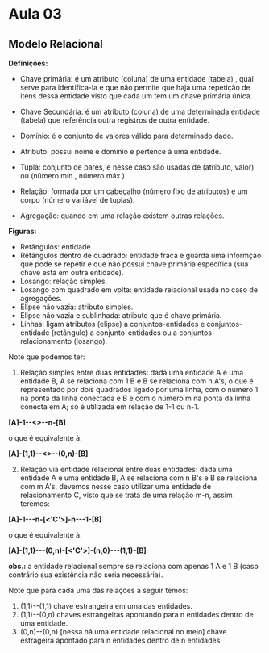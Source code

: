 # Aula 03

## **Modelo Relacional** 

**Definições:**

- Chave primária: é um atributo (coluna) de uma entidade (tabela) , qual serve para identifica-la e que não permite que haja uma repetição de itens dessa entidade visto que cada um tem um chave primária única.

- Chave Secundária: é um atributo (coluna) de uma determinada entidade (tabela) que referência outra registros de outra entidade.

- Domínio: é o conjunto de valores válido para determinado dado.

- Atributo: possui nome e domínio e pertence à uma entidade.

- Tupla: conjunto de pares, e nesse caso são usadas de (atributo, valor) ou (número mín., número máx.)

- Relação: formada por um cabeçalho (número fixo de atributos) e um corpo (número variável de tuplas).

- Agregação: quando em uma relação existem outras relações. 

**Figuras:**

- Retângulos: entidade
- Retângulos dentro de quadrado: entidade fraca e guarda uma informção que pode se repetir e que não possui chave primária específica (sua chave está em outra entidade).
- Losango: relação simples.
- Losango com quadrado em volta: entidade relacional usada no caso de agregações.
- Elipse não vazia: atributo simples. 
- Elipse não vazia e sublinhada: atributo que é chave primária.
- Linhas: ligam atributos (elipse) a conjuntos-entidades e conjuntos-entidade (retângulo) a conjunto-entidades ou a conjuntos-relacionamento (losango).

Note que podemos ter:

1) Relação simples entre duas entidades: dada uma entidade A e uma entidade B, A se relaciona com 1 B e B se relaciona com n A's, o que é representado
por dois quadrados ligado por uma linha, com o número 1 na ponta da linha conectada e B e com o número m na ponta da linha conecta em A; só é utilizada em relação
de 1-1 ou n-1.

**[A]-1--<>--n-[B]**

o que é equivalente à:

**[A]-(1,1)--<>--(0,n)-[B]**

2) Relação via entidade relacional entre duas entidades: dada uma entidade A e uma entidade B, A se relaciona com n B's e B se relaciona com m A's, devemos nesse caso utilizar 
uma entidade de relacionamento C, visto que se trata de uma relação m-n, assim teremos:

**[A]-1---n-[<'C'>]-n---1-[B]**

o que é equivalente à:

**[A]-(1,1)---(0,n)-[<'C'>]-(n,0)---(1,1)-[B]**

**obs.:** a entidade relacional sempre se relaciona com apenas 1 A e 1 B (caso contrário sua existência não seria necessária). 

Note que para cada uma das relações a seguir temos:

1. (1,1)--(1,1) chave estrangeira em uma das entidades.
2. (1,1)--(0,n) chaves estrangeiras apontando para n entidades dentro de uma entidade.
3. (0,n)--(0,n) [nessa há uma entidade relacional no meio] chave estrageira apontado para n entidades dentro de n entidades.

